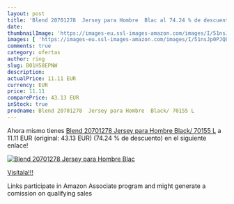 ```yaml
---
layout: post
title: 'Blend 20701278  Jersey para Hombre  Blac al 74.24 % de descuento'
date: 
thumbnailImage: 'https://images-eu.ssl-images-amazon.com/images/I/51nsJp0PJQL._SL200_.jpg'
images: [ 'https://images-eu.ssl-images-amazon.com/images/I/51nsJp0PJQL._SL200_.jpg' ]
comments: true
category: ofertas
author: ring
slug: B01H58EPNW
description:
actualPrice: 11.11 EUR
currency: EUR
price: 11.11
comparePrice: 43.13 EUR
inStock: true
prodname: Blend 20701278  Jersey para Hombre  Black/ 70155 L
---
```


Ahora mismo tienes [Blend 20701278  Jersey para Hombre  Black/ 70155 L](https://www.amazon.es/dp/B01H58EPNW/?tag=tolees-21) a 11.11 EUR (original: 43.13 EUR) (74.24 %  de descuento) en el siguiente enlace!

[![Blend 20701278  Jersey para Hombre  Blac](https://images-eu.ssl-images-amazon.com/images/I/51nsJp0PJQL._SL200_.jpg)](https://www.amazon.es/dp/B01H58EPNW/?tag=tolees-21)

[Visítala!!!](https://www.amazon.es/dp/B01H58EPNW/?tag=tolees-21)

Links participate in Amazon Associate program and might generate a comission on qualifying sales
